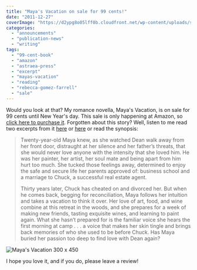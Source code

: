 ```yaml
---
title: "Maya's Vacation on sale for 99 cents!"
date: "2011-12-27"
coverImage: "https://d2ypg8o05lff0b.cloudfront.net/wp-content/uploads/sites/3/2012/05/Mayas-Vacation-300-x-450.jpg"
categories:
  - "announcements"
  - "publication-news"
  - "writing"
tags:
  - "99-cent-book"
  - "amazon"
  - "astraea-press"
  - "excerpt"
  - "mayas-vacation"
  - "reading"
  - "rebecca-gomez-farrell"
  - "sale"
---
```


Would you look at that? My romance novella, Maya's Vacation, is on sale for 99 cents until New Year's day. This sale is only happening at Amazon, so [click here to purchase it](http://www.amazon.com/Mayas-Vacation-ebook/dp/B004UB1REI/ref=sr_1_1?s=books&ie=UTF8&qid=1325015069&sr=1-1 "Maya's Vacation buy link"). Forgotten about this story? Well, listen to me read two excerpts from it [here](https://rebeccagomezfarrell.com/posts/2011-03-29-mayas-vacation-reading-1/) or [here](https://rebeccagomezfarrell.com/posts/2011-03-29-mayas-vacation-reading-2) or read the synopsis:

> Twenty-year-old Maya knew, as she watched Dean walk away from her front door, distraught at her silence and her father’s threats, that she would never love anyone with the intensity that she loved him. He was her painter, her artist, her soul mate and being apart from him hurt too much. She tucked those feelings away, determined to enjoy the safe and secure life her parents approved of: business school and a marriage to Chuck, a successful real estate agent.
>
> Thirty years later, Chuck has cheated on and divorced her. But when he comes back, begging for reconciliation, Maya follows her intuition and takes a vacation to think it over. Her love of art, food, and wine combine at this retreat in the woods, and she prepares for a week of making new friends, tasting exquisite wines, and learning to paint again. What she hasn’t prepared for is the familiar voice she hears the first morning at camp . . . a voice that makes her skin tingle and brings back memories of who she used to be before Chuck. Has Maya buried her passion too deep to find love with Dean again?

![Maya's Vacation 300 x 450](https://d2ypg8o05lff0b.cloudfront.net/wp-content/uploads/sites/3/2012/05/Mayas-Vacation-300-x-450.jpg)

I hope you love it, and if you do, please leave a review!
